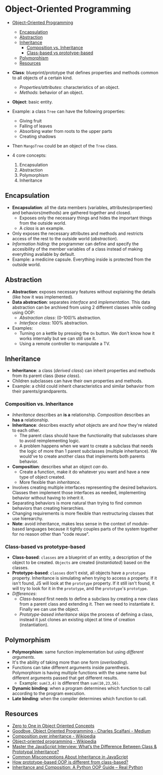 # Object-Oriented Programming

* [Object-Oriented Programming](#object-oriented-programming)
  * [Encapsulation](#encapsulation)
  * [Abstraction](#abstraction)
  * [Inheritance](#inheritance)
    * [Composition vs. Inheritance](#composition-vs-inheritance)
    * [Class-based vs prototype-based](#class-based-vs-prototype-based)
  * [Polymorphism](#polymorphism)
  * [Resources](#resources)

* **Class**: blueprint/prototype that defines properties and methods common to all objects of a certain kind.
  * *Properties/attributes*: characteristics of an object.
  * *Methods*: behavior of an object.
* **Object**: basic entity.

* Example: a class `Tree` can have the following properties:
  * Giving fruit
  * Falling of leaves
  * Absorbing water from roots to the upper parts
  * Creating shadows
* Then `MangoTree` could be an object of the `Tree` class.

* 4 core concepts:
  1. Encapsulation
  2. Abstraction
  3. Polymorphism
  4. Inheritance

## Encapsulation

* **Encapsulation**: all the data members (variables, attributes/properties) and behaviors(methods) are gathered together and closed.
  * Exposes only the necessary things and hides the important things from the outside world.
  * A *class* is an example.
* Only exposes the necessary attributes and methods and restricts access of the rest to the outside world (*abstraction*).
* *Information hiding*: the programmer can define and specify the accesibility of the member variables of a class instead of making everything available by default.
* Example: a medicine capsule. Everything inside is protected from the outside world.

## Abstraction

* **Abstraction**: exposes necessary features without explaining the details (like how it was implemented).
* **Data abstraction**: separates *interface* and *implementation*. This data abstraction can be archived from using 2 different classes while coding using OOP:
  * *Abstraction class*:  (0-100)% abstraction.
  * *Interface class*:  100% abstraction.
* Examples:
  * Turning on a kettle by pressing the `On` button. We don't know how it works internally but we can still use it.
  * Using a remote controller to manipulate a TV.

## Inheritance

* **Inheritance**: a class (*derived class*) can inherit properties and methods from its parent class (*base class*).
* Children subclasses can have their own properties and methods.
* Example: a child could inherit characteristics and similar behavior from their parents/grandparents.

### Composition vs. Inheritance

* *Inheritance* describes an **is a** relationship. *Composition* describes an **has a** relationship.
* **Inheritance**: describes exactly *what* objects are and *how* they're related to each other.
  * The parent class should have the functionality that subclasses share to avoid reimplementing logic.
  * A problem happens when we want to create a subclass that needs the logic of more than 1 parent subclasses (multiple inheritance). We would've to create another class that implements both parents behavior.
* **Composition**: describes what an object *can* do.
  * Create a function, make it do whatever you want and have a new type of object created.
  * More flexible than *inheritance*.
* Involves creating multiple interfaces representing the desired behaviors. Classes then implement those interfaces as needed, implementing behavior without having to inherit it.
* Separating behaviors is more natural than trying to find common behaviors than creating hierarchies.
* Changing requirements is more flexible than restructuring classes that use hierearchy.
* **Note**: avoid inheritance, makes less sense in the context of module-based languages because it tightly couples parts of the system together for no reason other than "code reuse".

### Class-based vs prototype-based

* **Class-based**: `classes` are a blueprint of an entity, a description of the object to be created. `Objects` are created (*instantiated*) based on the classes.
* **Prototype-based**: `classes` don't exist, all objects have a `prototype` property. Inheritance is simulating when trying to access a property. If it isn't found, JS will look at the `prototype` property. If it still isn't found, it will try to look for it in the `prototype`, and the `prototype`'s `prototype`.
* *Differences*:
  * *Class-based* first needs to define a subclass by creating a new class from a parent class and extending it. Then we need to instantiate it. Finally we can use the object.
  * *Prototype-based inheritance* skips the process of defining a class, instead it just clones an existing object at time of creation (instantiation).

## Polymorphism

* **Polymorphism**: same function implementation but using *different arguments*.
* It's the ability of taking more than one form (*overloading*).
* Functions can take different arguments inside parenthesis. Polymorphism is having multiple functions with the same name but different arguments passed that get different results.
  * Example: `sum(3,4)` is different than `sum(10,23,56)`.
* **Dynamic binding**: when a program determines which function to call according to the program execution.
* **Late binding**: when the compiler determines which function to call.

## Resources

* [Zero to One in Object Oriented Concepts](https://www.freecodecamp.org/news/object-oriented-concepts/)
* [Goodbye, Object Oriented Programming - Charles Scalfani - Medium](https://medium.com/@cscalfani/goodbye-object-oriented-programming-a59cda4c0e53)
* [Composition over inheritance - Wikipedia](https://en.wikipedia.org/wiki/Composition_over_inheritance)
* [Object-oriented programming - Wikipedia](https://en.wikipedia.org/wiki/Object-oriented_programming)
* [Master the JavaScript Interview: What’s the Difference Between Class & Prototypal Inheritance?](https://medium.com/javascript-scene/master-the-javascript-interview-what-s-the-difference-between-class-prototypal-inheritance-e4cd0a7562e9)
* [Common Misconceptions About Inheritance in JavaScript](https://medium.com/javascript-scene/common-misconceptions-about-inheritance-in-javascript-d5d9bab29b0a)
* [How prototype-based OOP is different from class-based?](http://developer-interview.com/p/oop-ood/how-prototype-based-oop-is-different-from-class-based-13)
* [Inheritance and Composition: A Python OOP Guide – Real Python](https://realpython.com/inheritance-composition-python/)
